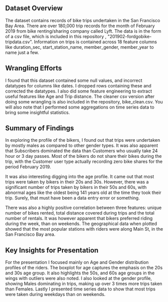## Dataset Overview
The dataset contains records of bike trips undertaken in the San Francisco Bay Area.
There are over 180,000 trip records for the month of February 2019 from bike renting/sharing company called Lyft. 
The data is in the form of a csv file, which is included in this repository , "201902-fordgobike-tripdata.csv". 
Information on trips is contained across 18 feature columns like duration_sec, start_station_name, member_gender, member_year to name just a few. 

## Wrangling Efforts
I found that this dataset contained some null values, and incorrect datatypes for columns like dates. I dropped rows containing these and corrected the datatypes. I also did some feature engineering to extract useful features like Age and Trip distance. The cleaner csv version after doing some wrangling is also included in the repository, bike_clean.csv. You will also note that I performed some aggregations on time series data to bring some insightful statistics.

## Summary of Findings
In exploring the profile of the bikers, I found out that trips were undertaken by mostly males as compared to other gender types. It was also apparent that Subscribers dominated the data than Customers who usually take 24 hour or 3 day passes. Most of the bikers do not share their bikes during the trip, with the Customer user type actually recording zero bike shares for the period February 2019. 

It was also interesting digging into the age profile. It came out that most trips were taken by bikers in their 20s and 30s. However, there was a significant number of trips taken by bikers in their 50s and 60s, with abnormal ages like the oldest being 141 years old at the time they took their trip. Surely, that must have been a data entry error or something.

There was also a highly positive correlation between three features: unique number of bikes rented, total distance covered during trips and the total number of rentals. It was however apparent that bikers preferred riding during the week, than on weekends. The geographical data when plotted showed that the most popular stations with riders were along Main St, in the San Francisco Bay area.

## Key Insights for Presentation
For the presentation I focused mainly on Age and Gender distribution profiles of the riders. The boxplot for age captures the emphasis on the 20s and 30s age group. It also highlights the 50s, and 60s age groups in the wings with outliers were also noted.
I also looked at the gender profile, showing Males dominating in trips, making up over 3 times more trips taken than Females. 
Lastly I presented time series data to show that most trips were taken during weekdays than on weekends.

